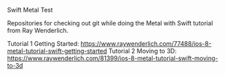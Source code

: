 Swift Metal Test

Repositories for checking out git while doing the Metal with Swift tutorial from Ray Wenderlich.

Tutorial 1 Getting Started: https://www.raywenderlich.com/77488/ios-8-metal-tutorial-swift-getting-started 
Tutorial 2 Moving to 3D: https://www.raywenderlich.com/81399/ios-8-metal-tutorial-swift-moving-to-3d
